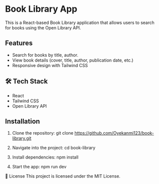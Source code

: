 # Book Library App 
This is a React-based Book Library application that allows users to search for books using the Open Library API.

## Features
- Search for books by title, author.
- View book details (cover, title, author, publication date, etc.)
- Responsive design with Tailwind CSS

## 🛠 Tech Stack
- React
- Tailwind CSS
- Open Library API

##  Installation
1. Clone the repository:
   git clone https://github.com/Oyekanmi123/book-library.git

2. Navigate into the project:
    cd book-library

3. Install dependencies:
    npm install

4. Start the app:
    npm run dev

📜 License
This project is licensed under the MIT License.
